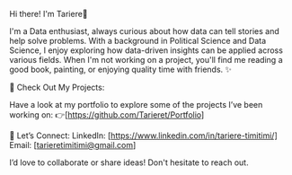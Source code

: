 Hi there! I'm Tariere👋

I'm a Data enthusiast, always curious about how data can tell stories and help solve problems. With a background in Political Science and Data Science, I enjoy exploring how data-driven insights can be applied across various fields. When I'm not working on a project, you'll find me reading a good book, painting, or enjoying quality time with friends. ✨


🚀 Check Out My Projects:

Have a look at my portfolio to explore some of the projects I’ve been working on: 
👉[https://github.com/Tarieret/Portfolio] 



💌 Let’s Connect:
LinkedIn: [https://www.linkedin.com/in/tariere-timitimi/]
Email: [tarieretimitimi@gmail.com]

I’d love to collaborate or share ideas! Don't hesitate to reach out. 
